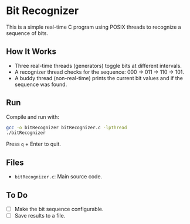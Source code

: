 # Bit Recognizer

This is a simple real-time C program using POSIX threads to recognize a sequence of bits.

## How It Works

- Three real-time threads (generators) toggle bits at different intervals.
- A recognizer thread checks for the sequence: 000 → 011 → 110 → 101.
- A buddy thread (non-real-time) prints the current bit values and if the sequence was found.

## Run

Compile and run with:

```bash
gcc -o bitRecognizer bitRecognizer.c -lpthread
./bitRecognizer
```

Press `q` + Enter to quit.

## Files

- `bitRecognizer.c`: Main source code.

## To Do

- [ ] Make the bit sequence configurable.
- [ ] Save results to a file.
